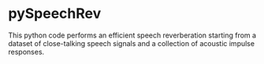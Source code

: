 # pySpeechRev
This python code performs an efficient speech reverberation starting from a dataset of close-talking speech signals and a collection of acoustic impulse responses. 

